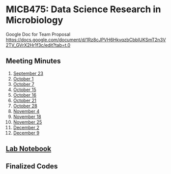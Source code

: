 # MICB475: Data Science Research in Microbiology

Google Doc for Team Proposal
https://docs.google.com/document/d/1Rz8cJPVH6HkvqzbCbbIUKSmT2n3V2TV_GVrX2Hr1f3c/edit?tab=t.0

## Meeting Minutes ##
1) [September 23](/Meeting_Minutes/September_23.md)
2) [October 1](/Meeting_Minutes/October_1.md)
3) [October 7](/Meeting_Minutes/October_7.md)
4) [October 15](/Meeting_Minutes/October_15.md)
5) [October 16](/Meeting_Minutes/October_16.md)
6) [October 21](/Meeting_Minutes/October_21.md)
7) [October 28](/Meeting_Minutes/October_28.md)
8) [November 4](/Meeting_Minutes/November_4.md)
9) [November 18](/Meeting_Minutes/November_18.md)
10) [November 25](/Meeting_Minutes/November_25.md)
11) [December 2](/Meeting_Minutes/December_2.md)
12) [December 9](/Meeting_Minutes/December_2.md)

## [Lab Notebook](/Lab_Notebook.md) ##

## Finalized Codes ##
